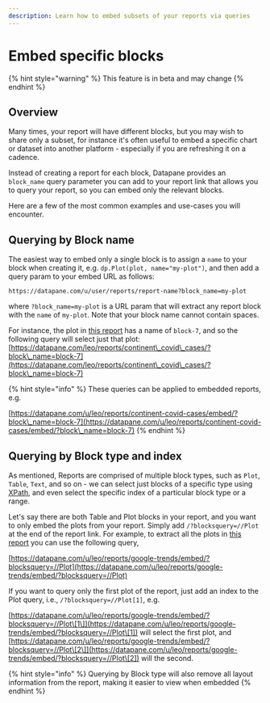 ```yaml
---
description: Learn how to embed subsets of your reports via queries
---
```


# Embed specific blocks

{% hint style="warning" %}
This feature is in beta and may change
{% endhint %}

## Overview

Many times, your report will have different blocks, but you may wish to share only a subset, for instance it's often useful to embed a specific chart or dataset into another platform - especially if you are refreshing it on a cadence.&#x20;

Instead of creating a report for each block, Datapane provides an `block_name` query parameter you can add to your report link that allows you to query your report, so you can embed only the relevant blocks.

Here are a few of the most common examples and use-cases you will encounter.

## Querying by Block name

The easiest way to embed only a single block is to assign a `name` to your block when creating it, e.g. `dp.Plot(plot, name="my-plot")`, and then add a query param to your embed URL as follows:&#x20;

```
https://datapane.com/u/user/reports/report-name?block_name=my-plot
```

where `?block_name=my-plot` is a URL param that will extract any report block with the `name` of `my-plot`. Note that your block name cannot contain spaces.&#x20;

For instance, the plot in [this report](https://datapane.com/leo/reports/continent\_covid\_cases) has a name of `block-7`, and so the following query will select just that plot: [https://datapane.com/leo/reports/continent\_covid\_cases/?block\_name=block-7](https://datapane.com/leo/reports/continent\_covid\_cases/?block\_name=block-7)

{% hint style="info" %}
These queries can be applied to embedded reports, e.g.

[https://datapane.com/u/leo/reports/continent-covid-cases/embed/?block\_name=block-7](https://datapane.com/u/leo/reports/continent-covid-cases/embed/?block\_name=block-7)
{% endhint %}

## Querying by Block type and index

As mentioned, Reports are comprised of multiple block types, such as `Plot`, `Table`, `Text`, and so on - we can select just blocks of a specific type using [XPath](https://developer.mozilla.org/en-US/docs/Web/XPath), and even select the specific index of a particular block type or a range.

Let's say there are both Table and Plot blocks in your report, and you want to only embed the plots from your report. Simply add `/?blocksquery=//Plot` at the end of the report link. For example, to extract all the plots in [this report](https://datapane.com/u/leo/reports/google-trends/) you can use the following query,

[https://datapane.com/u/leo/reports/google-trends/embed/?blocksquery=//Plot](https://datapane.com/u/leo/reports/google-trends/embed/?blocksquery=//Plot)

If you want to query only the first plot of the report, just add an index to the Plot query, i.e., `/?blocksquery=//Plot[1]`, e.g.

[https://datapane.com/u/leo/reports/google-trends/embed/?blocksquery=//Plot\[1\]](https://datapane.com/u/leo/reports/google-trends/embed/?blocksquery=//Plot\[1]) will select the first plot, and [https://datapane.com/u/leo/reports/google-trends/embed/?blocksquery=//Plot\[2\]](https://datapane.com/u/leo/reports/google-trends/embed/?blocksquery=//Plot\[2]) will the second.

{% hint style="info" %}
Querying by Block type will also remove all layout information from the report, making it easier to view when embedded
{% endhint %}
